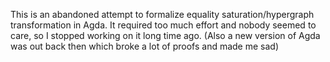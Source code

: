 This is an abandoned attempt to formalize equality saturation/hypergraph transformation in Agda. 
It required too much effort and nobody seemed to care, so I stopped working on it long time ago.
(Also a new version of Agda was out back then which broke a lot of proofs and made me sad)
